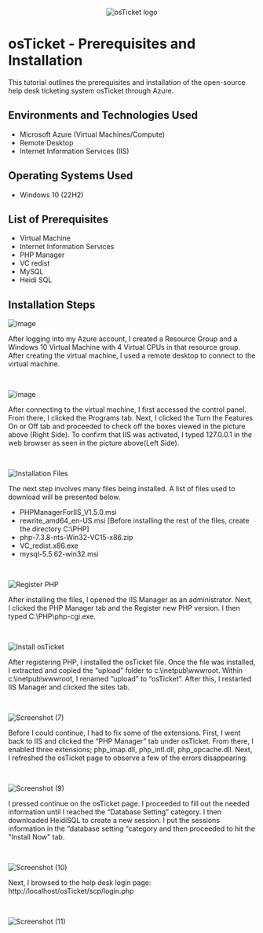 <p align="center">
<img src="https://i.imgur.com/Clzj7Xs.png" alt="osTicket logo"/>
</p>

<h1>osTicket - Prerequisites and Installation</h1>
This tutorial outlines the prerequisites and installation of the open-source help desk ticketing system osTicket through Azure.<br />




<h2>Environments and Technologies Used</h2>

- Microsoft Azure (Virtual Machines/Compute)
- Remote Desktop
- Internet Information Services (IIS)

<h2>Operating Systems Used </h2>

- Windows 10</b> (22H2)

<h2>List of Prerequisites</h2>

- Virtual Machine
- Internet Information Services
- PHP Manager
- VC redist
- MySQL
- Heidi SQL

<h2>Installation Steps</h2>

![image](https://github.com/user-attachments/assets/b17d078d-dd61-4589-a2ac-7183577bd9a7)


</p>
<p>
After logging into my Azure account, I created a Resource Group and a Windows 10 Virtual Machine with 4 Virtual CPUs in that resource group. After creating the virtual machine, I used a remote desktop to connect to the virtual machine.
</p>
<br />

![image](https://github.com/user-attachments/assets/d0cc6aa4-f6d7-4419-977c-8dd8e546f413)


</p>
<p>
After connecting to the virtual machine, I first accessed the control panel. From there, I clicked the Programs tab. Next, I clicked the Turn the Features On or Off tab and proceeded to check off the boxes viewed in the picture above (Right Side). To confirm that IIS was activated, I typed 127.0.0.1 in the web browser as seen in the picture above(Left Side).
</p>
<br />

![Installation Files](https://github.com/BenW618/osticket-prereqs/assets/140227052/aba984c9-74b8-47f9-b717-4a01cfc936ac)

</p>
<p>
The next step involves many files being installed. A list of files used to download will be presented below.
 
- PHPManagerForIIS_V1.5.0.msi
- rewrite_amd64_en-US.msi
[Before installing the rest of the files, create the directory C:\PHP]
- php-7.3.8-nts-Win32-VC15-x86.zip
- VC_redist.x86.exe
- mysql-5.5.62-win32.msi

  
</p>
<br />


![Register PHP](https://github.com/BenW618/osticket-prereqs/assets/140227052/c6b0055b-d677-4ea4-81b8-79f15a2a8256)

</p>
<p>
After installing the files, I opened the IIS Manager as an administrator. Next, I clicked the PHP Manager tab and the Register new PHP version. I then typed C:\PHP\php-cgi.exe.
</p>
<br />


![Install osTicket](https://github.com/BenW618/osticket-prereqs/assets/140227052/b4c36fb3-f67a-4390-864e-fc0e478915e1)

</p>
<p>
After registering PHP, I installed the osTicket file. Once the file was installed, I extracted and copied the “upload” folder to c:\inetpub\wwwroot. Within c:\inetpub\wwwroot, I renamed “upload” to “osTicket”. After this, I restarted IIS Manager and clicked the sites tab.
</p>
<br />


![Screenshot (7)](https://github.com/BenW618/osticket-prereqs/assets/140227052/5e5dcc25-8dfb-4286-9314-f658c1ab4b54)

</p>
<p>
Before I could continue, I had to fix some of the extensions. First, I went back to IIS and clicked the “PHP Manager” tab under osTicket. From there, I enabled three extensions; php_imap.dll, php_intl.dll, php_opcache.dll. Next, I refreshed the osTicket page to observe a few of the errors disappearing.
</p>
<br />


![Screenshot (9)](https://github.com/BenW618/osticket-prereqs/assets/140227052/bdf586d0-dc26-4cd2-aefa-e3e6c9a0e349)

</p>
<p>
I pressed continue on the osTicket page. I proceeded to fill out the needed information until I reached the “Database Setting” category. I then downloaded HeidiSQL to create a new session. I put the sessions information in the “database setting “category and then proceeded to hit the "Install Now" tab.
</p>
<br />


![Screenshot (10)](https://github.com/BenW618/osticket-prereqs/assets/140227052/6096f8ec-9d04-4a52-88d2-61993341c00c)

</p>
<p>
Next, I browsed to the help desk login page: http://localhost/osTicket/scp/login.php
</p>
<br />


![Screenshot (11)](https://github.com/BenW618/osticket-prereqs/assets/140227052/05af93eb-f4a1-4da1-acf2-b921cbfddf16)

</p>
<p>
</p>
<br />
